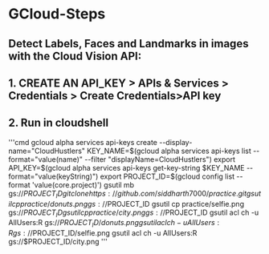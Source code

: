 # GCloud-Steps

## Detect Labels, Faces and Landmarks in images with the Cloud Vision API:
## 1. CREATE AN API_KEY > APIs & Services > Credentials > Create Credentials>API key
## 2. Run in cloudshell
'''cmd
gcloud alpha services api-keys create --display-name="CloudHustlers" 
KEY_NAME=$(gcloud alpha services api-keys list --format="value(name)" --filter "displayName=CloudHustlers")
export API_KEY=$(gcloud alpha services api-keys get-key-string $KEY_NAME --format="value(keyString)")
export PROJECT_ID=$(gcloud config list --format 'value(core.project)')
gsutil mb gs://$PROJECT_ID
git clone https://github.com/siddharth7000/practice.git
gsutil cp practice/donuts.png gs://$PROJECT_ID
gsutil cp practice/selfie.png gs://$PROJECT_ID
gsutil cp practice/city.png gs://$PROJECT_ID
gsutil acl ch -u AllUsers:R gs://$PROJECT_ID/donuts.png
gsutil acl ch -u AllUsers:R gs://$PROJECT_ID/selfie.png
gsutil acl ch -u AllUsers:R gs://$PROJECT_ID/city.png
'''
